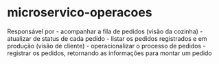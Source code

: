 # microservico-operacoes

Responsável por
    - acompanhar a fila de pedidos (visão da cozinha)
    - atualizar de status de cada pedido
    - listar os pedidos registrados e em produção (visão de cliente)
    - operacionalizar o processo de pedidos
    - registrar os pedidos, retornando as informações para montar um pedido

